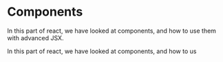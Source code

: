 # Components

In this part of react, we have looked at components, and how to use them with advanced JSX.

In this part of react, we have looked at components, and how to us